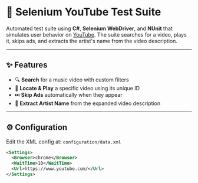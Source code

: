 # 🎵 Selenium YouTube Test Suite

Automated test suite using **C#**, **Selenium WebDriver**, and **NUnit** that simulates user behavior on [YouTube](https://www.youtube.com). The suite searches for a video, plays it, skips ads, and extracts the artist's name from the video description.

---

## ✨ Features

- 🔍 **Search** for a music video with custom filters  
- 🎯 **Locate & Play** a specific video using its unique ID  
- ⏭️ **Skip Ads** automatically when they appear  
- 🧠 **Extract Artist Name** from the expanded video description  

---

## ⚙️ Configuration

Edit the XML config at: `configuration/data.xml`

```xml
<Settings>
  <Browser>chrome</Browser>
  <WaitTime>10</WaitTime>
  <Url>https://www.youtube.com/</Url>
</Settings>
